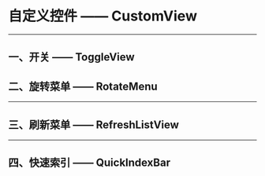 # 自定义控件 —— CustomView 
--------
## 一、开关 —— ToggleView
[](https://github.com/Innocence713/CustomView/blob/master/DemoGif/ToggleView1.gif)  
--------
## 二、旋转菜单 —— RotateMenu
--------
## 三、刷新菜单 —— RefreshListView
--------
## 四、快速索引 —— QuickIndexBar




